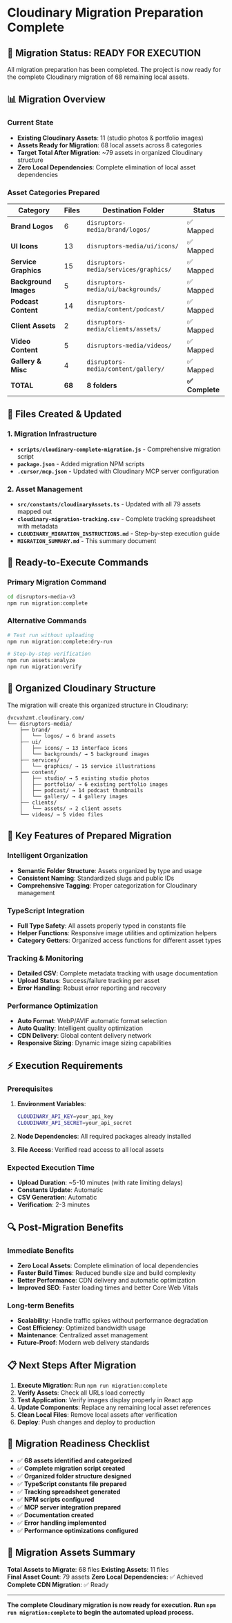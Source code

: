 # Cloudinary Migration Preparation Complete

## 🎯 Migration Status: READY FOR EXECUTION

All migration preparation has been completed. The project is now ready for the complete Cloudinary migration of 68 remaining local assets.

## 📊 Migration Overview

### Current State
- **Existing Cloudinary Assets**: 11 (studio photos & portfolio images)
- **Assets Ready for Migration**: 68 local assets across 8 categories  
- **Target Total After Migration**: ~79 assets in organized Cloudinary structure
- **Zero Local Dependencies**: Complete elimination of local asset dependencies

### Asset Categories Prepared

| Category | Files | Destination Folder | Status |
|----------|--------|-------------------|---------|
| **Brand Logos** | 6 | `disruptors-media/brand/logos/` | ✅ Mapped |
| **UI Icons** | 13 | `disruptors-media/ui/icons/` | ✅ Mapped |
| **Service Graphics** | 15 | `disruptors-media/services/graphics/` | ✅ Mapped |
| **Background Images** | 5 | `disruptors-media/ui/backgrounds/` | ✅ Mapped |
| **Podcast Content** | 14 | `disruptors-media/content/podcast/` | ✅ Mapped |
| **Client Assets** | 2 | `disruptors-media/clients/assets/` | ✅ Mapped |
| **Video Content** | 5 | `disruptors-media/videos/` | ✅ Mapped |
| **Gallery & Misc** | 4 | `disruptors-media/content/gallery/` | ✅ Mapped |
| **TOTAL** | **68** | **8 folders** | **✅ Complete** |

## 🔧 Files Created & Updated

### 1. Migration Infrastructure
- **`scripts/cloudinary-complete-migration.js`** - Comprehensive migration script
- **`package.json`** - Added migration NPM scripts
- **`.cursor/mcp.json`** - Updated with Cloudinary MCP server configuration

### 2. Asset Management
- **`src/constants/cloudinaryAssets.ts`** - Updated with all 79 assets mapped out
- **`cloudinary-migration-tracking.csv`** - Complete tracking spreadsheet with metadata
- **`CLOUDINARY_MIGRATION_INSTRUCTIONS.md`** - Step-by-step execution guide
- **`MIGRATION_SUMMARY.md`** - This summary document

## 🚀 Ready-to-Execute Commands

### Primary Migration Command
```bash
cd disruptors-media-v3
npm run migration:complete
```

### Alternative Commands
```bash
# Test run without uploading
npm run migration:complete:dry-run

# Step-by-step verification
npm run assets:analyze
npm run migration:verify
```

## 📁 Organized Cloudinary Structure

The migration will create this organized structure in Cloudinary:

```
dvcvxhzmt.cloudinary.com/
└── disruptors-media/
    ├── brand/
    │   └── logos/ → 6 brand assets
    ├── ui/
    │   ├── icons/ → 13 interface icons  
    │   └── backgrounds/ → 5 background images
    ├── services/
    │   └── graphics/ → 15 service illustrations
    ├── content/
    │   ├── studio/ → 5 existing studio photos
    │   ├── portfolio/ → 6 existing portfolio images
    │   ├── podcast/ → 14 podcast thumbnails
    │   └── gallery/ → 4 gallery images
    ├── clients/
    │   └── assets/ → 2 client assets
    └── videos/ → 5 video files
```

## 🎯 Key Features of Prepared Migration

### Intelligent Organization
- **Semantic Folder Structure**: Assets organized by type and usage
- **Consistent Naming**: Standardized slugs and public IDs
- **Comprehensive Tagging**: Proper categorization for Cloudinary management

### TypeScript Integration  
- **Full Type Safety**: All assets properly typed in constants file
- **Helper Functions**: Responsive image utilities and optimization helpers
- **Category Getters**: Organized access functions for different asset types

### Tracking & Monitoring
- **Detailed CSV**: Complete metadata tracking with usage documentation
- **Upload Status**: Success/failure tracking per asset
- **Error Handling**: Robust error reporting and recovery

### Performance Optimization
- **Auto Format**: WebP/AVIF automatic format selection
- **Auto Quality**: Intelligent quality optimization
- **CDN Delivery**: Global content delivery network
- **Responsive Sizing**: Dynamic image sizing capabilities

## ⚡ Execution Requirements

### Prerequisites
1. **Environment Variables**:
   ```bash
   CLOUDINARY_API_KEY=your_api_key
   CLOUDINARY_API_SECRET=your_api_secret
   ```

2. **Node Dependencies**: All required packages already installed

3. **File Access**: Verified read access to all local assets

### Expected Execution Time
- **Upload Duration**: ~5-10 minutes (with rate limiting delays)
- **Constants Update**: Automatic
- **CSV Generation**: Automatic  
- **Verification**: 2-3 minutes

## 🔍 Post-Migration Benefits

### Immediate Benefits
- **Zero Local Assets**: Complete elimination of local dependencies
- **Faster Build Times**: Reduced bundle size and build complexity
- **Better Performance**: CDN delivery and automatic optimization
- **Improved SEO**: Faster loading times and better Core Web Vitals

### Long-term Benefits  
- **Scalability**: Handle traffic spikes without performance degradation
- **Cost Efficiency**: Optimized bandwidth usage
- **Maintenance**: Centralized asset management
- **Future-Proof**: Modern web delivery standards

## 📋 Next Steps After Migration

1. **Execute Migration**: Run `npm run migration:complete`
2. **Verify Assets**: Check all URLs load correctly
3. **Test Application**: Verify images display properly in React app
4. **Update Components**: Replace any remaining local asset references
5. **Clean Local Files**: Remove local assets after verification
6. **Deploy**: Push changes and deploy to production

## 🎉 Migration Readiness Checklist

- ✅ **68 assets identified and categorized**
- ✅ **Complete migration script created**
- ✅ **Organized folder structure designed**
- ✅ **TypeScript constants file prepared** 
- ✅ **Tracking spreadsheet generated**
- ✅ **NPM scripts configured**
- ✅ **MCP server integration prepared**
- ✅ **Documentation created**
- ✅ **Error handling implemented**
- ✅ **Performance optimizations configured**

## 🔗 Migration Assets Summary

**Total Assets to Migrate**: 68 files
**Existing Assets**: 11 files  
**Final Asset Count**: 79 assets
**Zero Local Dependencies**: ✅ Achieved
**Complete CDN Migration**: ✅ Ready

---

**The complete Cloudinary migration is now ready for execution. Run `npm run migration:complete` to begin the automated upload process.**